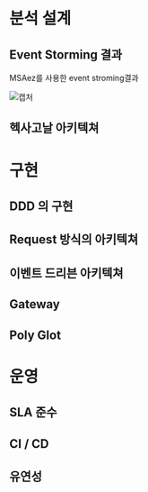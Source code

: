 # 분석 설계

## Event Storming 결과

MSAez를 사용한 event stroming결과

![캡처](https://user-images.githubusercontent.com/27837607/100529978-e9112a00-322f-11eb-9310-0043d188375b.JPG)



## 헥사고날 아키텍쳐


# 구현

## DDD 의 구현

## Request 방식의 아키텍쳐

## 이벤트 드리븐 아키텍쳐

## Gateway

## Poly Glot


# 운영

## SLA 준수

## CI / CD

## 유연성
